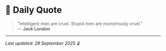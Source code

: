 # 📜 Daily Quote

> "Intelligent men are cruel. Stupid men are monstrously cruel."  
> — **Jack London**

---

_Last updated: 28 September 2025 ⏳_
